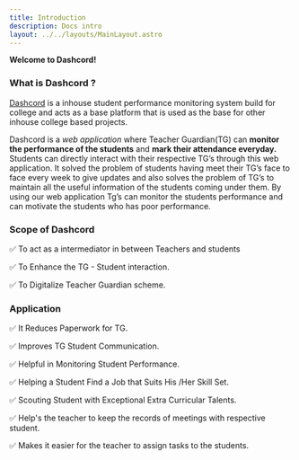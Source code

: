 ```yaml
---
title: Introduction
description: Docs intro
layout: ../../layouts/MainLayout.astro
---
```


**Welcome to Dashcord!**

### What is Dashcord ?

[Dashcord](https://github.com/TakshakRamteke/dashcord) is a inhouse student performance monitoring system build for college and acts as a base platform that is used as the base for other inhouse college based projects.

Dashcord is a _web application_ where Teacher Guardian(TG) can **monitor the performance of the students** and **mark their attendance everyday.** Students can directly interact with their respective TG’s through this web application. It solved the problem of students having meet their TG’s face to face every week to give updates and also solves the problem of TG’s to maintain all the useful information of the students coming under them. By using our web application Tg’s can monitor the students performance and can motivate the students who has poor performance.

### Scope of Dashcord

✅ To act as a intermediator in between Teachers and students

✅ To Enhance the TG - Student interaction.

✅ To Digitalize Teacher Guardian scheme.

### Application

✅ It Reduces Paperwork for TG.

✅ Improves TG Student Communication.

✅ Helpful in Monitoring Student Performance.

✅ Helping a Student Find a Job that Suits His /Her Skill Set.

✅ Scouting Student with Exceptional Extra Curricular Talents.

✅ Help's the teacher to keep the records of meetings with respective student.

✅ Makes it easier for the teacher to assign tasks to the students.
